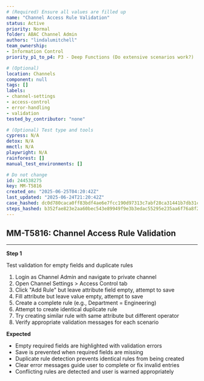 ```yaml
---
# (Required) Ensure all values are filled up
name: "Channel Access Rule Validation"
status: Active
priority: Normal
folder: ABAC Channel Admin
authors: "lindalumitchell"
team_ownership:
- Information Control
priority_p1_to_p4: P3 - Deep Functions (Do extensive scenarios work?)

# (Optional)
location: Channels
component: null
tags: []
labels:
- channel-settings
- access-control
- error-handling
- validation
tested_by_contributor: "none"

# (Optional) Test type and tools
cypress: N/A
detox: N/A
mmctl: N/A
playwright: N/A
rainforest: []
manual_test_environments: []

# Do not change
id: 244538275
key: MM-T5816
created_on: "2025-06-25T04:20:42Z"
last_updated: "2025-06-24T21:20:42Z"
case_hashed: dc0d780caca0ff83bdf4ae6e7fcc190d97313c7abf28ca31441b7db31c9397616e7e71c6fedfbd8df6ac2d63d50a7ac8
steps_hashed: b352fae823e2aa60bec543e89949f9e3b3edac55295e235aa6f76a8f2ba6f27e169fcf666ab84d24e09ab2748aade2bb
---
```


<!-- (Auto-generated) Based on frontmatter's "key" and "name" -->

## MM-T5816: Channel Access Rule Validation

---

**Step 1**

Test validation for empty fields and duplicate rules

1. Login as Channel Admin and navigate to private channel
2. Open Channel Settings > Access Control tab
3. Click "Add Rule" but leave attribute field empty, attempt to save
4. Fill attribute but leave value empty, attempt to save
5. Create a complete rule (e.g., Department = Engineering)
6. Attempt to create identical duplicate rule
7. Try creating similar rule with same attribute but different operator
8. Verify appropriate validation messages for each scenario

**Expected**

- Empty required fields are highlighted with validation errors
- Save is prevented when required fields are missing
- Duplicate rule detection prevents identical rules from being created
- Clear error messages guide user to complete or fix invalid entries
- Conflicting rules are detected and user is warned appropriately
